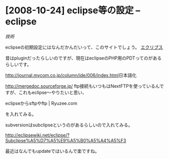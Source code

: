 # [2008-10-24] eclipse等の設定 – eclipse
_技術_

eclipseの初期設定にはなんだかんだいって、このサイトでしょう。
<a href="http://eclipsewiki.net/eclipse/index.php?FrontPage" target="_blank">エクリプス</a>

昔はpluginだったらしいのですが、現在はeclipseのPHP用のPDTってのがあるらしいです。

<a href="http://journal.mycom.co.jp/column/ide/006/index.html" target="_blank">http://journal.mycom.co.jp/column/ide/006/index.html</a>日本語化

<a href="http://mergedoc.sourceforge.jp/" target="_blank">http://mergedoc.sourceforge.jp/</a>
ftp接続もいつもはNextFTPを使っているんですが、これもeclipse～やりたいと思い、

eclipseからsftpやftp | Ryuzee.com

を入れてみる。

subversionはsubclipseというのがあるらしいので入れてみる。

<a href="http://eclipsewiki.net/eclipse/?Subclipse%A5%D7%A5%E9%A5%B0%A5%A4%A5%F3" target="_blank">http://eclipsewiki.net/eclipse/?Subclipse%A5%D7%A5%E9%A5%B0%A5%A4%A5%F3</a>

最近はなんでもupdateではいるんで楽ですね。

